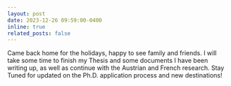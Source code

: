 ```yaml
---
layout: post
date: 2023-12-26 09:59:00-0400
inline: true
related_posts: false
---
```


Came back home for the holidays, happy to see family and friends. I will take some time to finish my Thesis and some documents I have been writing up, as well as continue with the Austrian and French research. Stay Tuned for updated on the Ph.D. application process and new destinations!